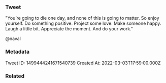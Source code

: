 ### Tweet
"You’re going to die one day, and none of this is going to matter. So enjoy yourself. Do something positive. Project some love. Make someone happy. Laugh a little bit. Appreciate the moment. And do your work."

@naval

### Metadata
Tweet ID: 1499444241671540739
Created At: 2022-03-03T17:59:00.000Z

### Related

